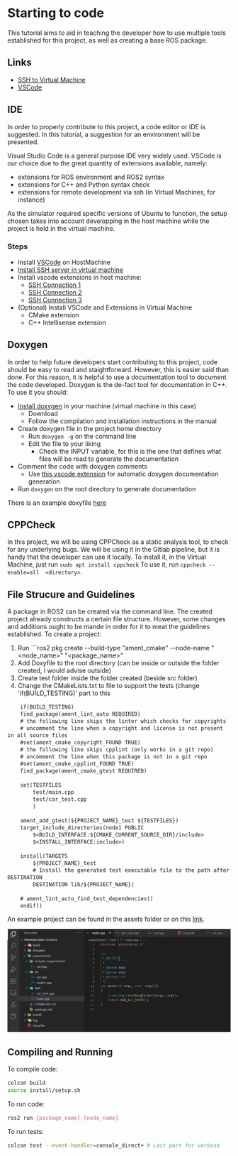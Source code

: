 # Starting to code

This tutorial aims to aid in teaching the developer how to use multiple tools established for this project, as well as creating a base ROS package.

## Links

- [SSH to Virtual Machine](https://averagelinuxuser.com/ssh-into-virtualbox/)
- [VSCode](https://code.visualstudio.com/Download)

## IDE

In order to properly contribute to this project, a code editor or IDE is suggested. In this tutorial, a suggestion for an environment will be presented.

Visual Studio Code is a general purpose IDE very widely used. VSCode is our choice due to the great quantity of extensions available, namely:
- extensions for ROS environment and ROS2 syntax
- extensions for C++ and Python syntax check
- extensions for remote development via ssh (in Virtual Machines, for instance)

As the simulator required specific versions of Ubuntu to function, the setup chosen takes into account developping in the host machine while the project is held in the virtual machine.

### Steps

- Install [VSCode](https://code.visualstudio.com/Download) on HostMachine
- [Install SSH server in virtual machine](https://averagelinuxuser.com/ssh-into-virtualbox/)
- Install vscode extensions in host machine:
    - [SSH Connection 1](https://marketplace.visualstudio.com/items?itemName=ms-vscode-remote.remote-ssh)
    - [SSH Connection 2](https://marketplace.visualstudio.com/items?itemName=ms-vscode-remote.remote-ssh-edit)
    - [SSH Connection 3](https://marketplace.visualstudio.com/items?itemName=ms-vscode.remote-explorer)
- (Optional) Install VSCode and Extensions in Virtual Machine
    - CMake extension 
    - C++ Intellisense extension

## Doxygen

In order to help future developers start contributing to this project, code should be easy to read and staightforward. However, this is easier said than done. For this reason, it is helpful to use a documentation tool to document the code developed. Doxygen is the de-fact tool for documentation in C++. To use it you should:
- [Install doxygen](https://www.doxygen.nl/download.html) in your machine (virtual machine in this case)
    - Download
    - Follow the compilation and installation instructions in the manual
- Create doxygen file in the project home directory
    - Run ```doxygen -g``` on the command line
    - Edit the file to your liking
        - Check the INPUT variable, for this is the one that defines what files will be read to generate the documentation
- Comment the code with doxygen comments
    - Use [this vscode extension](https://marketplace.visualstudio.com/items?itemName=cschlosser.doxdocgen) for automatic doxygen documentation generation
- Run ```doxygen``` on the root directory to generate documentation

There is an example doxyfile [here](../assets/environment_setup_tutorial/Doxyfile.example)

## CPPCheck

In this project, we will be using CPPCheck as a static analysis tool, to check for any underlying bugs. We will be using it in the Gitlab pipeline, but it is handy that the developer can use it locally. To install it, in the Virtual Machine, just run ```sudo apt install cppcheck```
To use it, run ```cppcheck --enable=all  <directory>```.

## File Strucure and Guidelines

A package in ROS2 can be created via the command line. The created project already constructs a certain file structure. However, some changes and additions ought to be mande in order for it to meat the guidelines established. To create a project:
1. Run ```ros2 pkg create --build-type "ament_cmake" --node-name "<node_name>" "<package_name>"
2. Add Doxyfile to the root directory (can be inside or outside the folder created, I would advise outside)
3. Create test folder inside the folder created (beside src folder)
4. Change the CMakeLists.txt to file to support the tests (change 'if(BUILD_TESTING)' part to this 

```
    if(BUILD_TESTING)
    find_package(ament_lint_auto REQUIRED)
    # the following line skips the linter which checks for copyrights
    # uncomment the line when a copyright and license is not present in all source files
    #set(ament_cmake_copyright_FOUND TRUE)
    # the following line skips cpplint (only works in a git repo)
    # uncomment the line when this package is not in a git repo
    #set(ament_cmake_cpplint_FOUND TRUE)
    find_package(ament_cmake_gtest REQUIRED)

    set(TESTFILES 
        test/main.cpp
        test/car_test.cpp
        )
    
    ament_add_gtest(${PROJECT_NAME}_test ${TESTFILES})
    target_include_directories(node1 PUBLIC
        $<BUILD_INTERFACE:${CMAKE_CURRENT_SOURCE_DIR}/include>
        $<INSTALL_INTERFACE:include>)

    install(TARGETS
        ${PROJECT_NAME}_test
        # Install the generated test executable file to the path after DESTINATION
        DESTINATION lib/${PROJECT_NAME})

    # ament_lint_auto_find_test_dependencies()
    endif()
```

An example project can be found in the assets folder or on this [link]().

![Screenshot file structure](../assets/environment_setup_tutorial/Screenshot-example-filestructure.png)

## Compiling and Running

To compile code:

```sh
colcon build
source install/setup.sh
```

To run code:

```sh
ros2 run [package_name] [node_name]
```

To run tests:

```sh
colcon test --event-handler=console_direct+ # Last part for verbose
```



